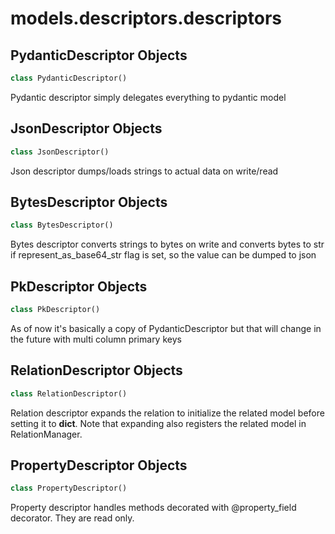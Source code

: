 <a name="models.descriptors.descriptors"></a>
# models.descriptors.descriptors

<a name="models.descriptors.descriptors.PydanticDescriptor"></a>
## PydanticDescriptor Objects

```python
class PydanticDescriptor()
```

Pydantic descriptor simply delegates everything to pydantic model

<a name="models.descriptors.descriptors.JsonDescriptor"></a>
## JsonDescriptor Objects

```python
class JsonDescriptor()
```

Json descriptor dumps/loads strings to actual data on write/read

<a name="models.descriptors.descriptors.BytesDescriptor"></a>
## BytesDescriptor Objects

```python
class BytesDescriptor()
```

Bytes descriptor converts strings to bytes on write and converts bytes to str
if represent_as_base64_str flag is set, so the value can be dumped to json

<a name="models.descriptors.descriptors.PkDescriptor"></a>
## PkDescriptor Objects

```python
class PkDescriptor()
```

As of now it's basically a copy of PydanticDescriptor but that will
change in the future with multi column primary keys

<a name="models.descriptors.descriptors.RelationDescriptor"></a>
## RelationDescriptor Objects

```python
class RelationDescriptor()
```

Relation descriptor expands the relation to initialize the related model
before setting it to __dict__. Note that expanding also registers the
related model in RelationManager.

<a name="models.descriptors.descriptors.PropertyDescriptor"></a>
## PropertyDescriptor Objects

```python
class PropertyDescriptor()
```

Property descriptor handles methods decorated with @property_field decorator.
They are read only.

